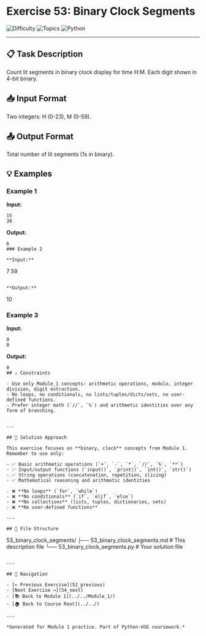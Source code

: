 # Exercise 53: Binary Clock Segments

![Difficulty](https://img.shields.io/badge/Difficulty-Module%201-green)
![Topics](https://img.shields.io/badge/Topics-binary%2C%20clock-blue)
![Python](https://img.shields.io/badge/Python-Module%201%20Concepts-yellow)

---

## 📋 Task Description

Count lit segments in binary clock display for time H:M. Each digit shown in 4-bit binary.
## 📥 Input Format

Two integers: H (0-23), M (0-59).
## 📤 Output Format

Total number of lit segments (1s in binary).
## 💡 Examples

### Example 1

**Input:**
```
15
30
```

**Output:**
```
6
### Example 2

**Input:**
```
7
59
```

**Output:**
```
10
### Example 3

**Input:**
```
0
0
```

**Output:**
```
0
## ⚠️ Constraints

- Use only Module_1 concepts: arithmetic operations, modulo, integer division, digit extraction.
- No loops, no conditionals, no lists/tuples/dicts/sets, no user-defined functions.
- Prefer integer math (`//`, `%`) and arithmetic identities over any form of branching.


---

## 🎯 Solution Approach

This exercise focuses on **binary, clock** concepts from Module 1. Remember to use only:

- ✅ Basic arithmetic operations (`+`, `-`, `*`, `//`, `%`, `**`)
- ✅ Input/output functions (`input()`, `print()`, `int()`, `str()`)
- ✅ String operations (concatenation, repetition, slicing)
- ✅ Mathematical reasoning and arithmetic identities

- ❌ **No loops** (`for`, `while`)
- ❌ **No conditionals** (`if`, `elif`, `else`)
- ❌ **No collections** (lists, tuples, dictionaries, sets)
- ❌ **No user-defined functions**

---

## 📁 File Structure
```
53_binary_clock_segments/
├── 53_binary_clock_segments.md     # This description file
└── 53_binary_clock_segments.py     # Your solution file
```

---

## 🔗 Navigation

- [← Previous Exercise](52_previous) 
- [Next Exercise →](54_next)
- [📚 Back to Module 1](../../Module_1/)
- [🏠 Back to Course Root](../../)

---

*Generated for Module 1 practice. Part of Python-HSE coursework.*

